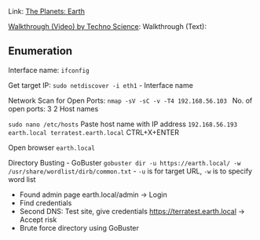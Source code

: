 Link: [The Planets: Earth](https://www.vulnhub.com/entry/the-planets-earth,755/)

[Walkthrough (Video) by Techno Science](https://youtu.be/e9de7AK0i2s):
Walkthrough (Text): 

## Enumeration
Interface name: `ifconfig`

Get target IP: `sudo netdiscover -i eth1` - Interface name

Network Scan for Open Ports: `nmap -sV -sC -v -T4 192.168.56.103 `
No. of open ports: 3 
2 Host names

`sudo nano /etc/hosts`
Paste host name with IP address
`192.168.56.193 earth.local terratest.earth.local`
CTRL+X+ENTER  

Open browser
`earth.local`

Directory Busting - GoBuster
`gobuster dir -u https://earth.local/ -w /usr/share/wordlist/dirb/common.txt` - `-u` is for target URL, `-w` is to specify word list
- Found admin page 
earth.local/admin -> Login 
- Find credentials 
- Second DNS: Test site, give credentials
https://terratest.earth.local -> Accept risk
- Brute force directory using GoBuster
